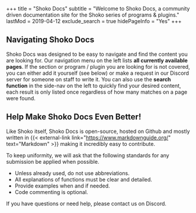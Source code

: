 +++
title = "Shoko Docs"
subtitle = "Welcome to Shoko Docs, a community driven documentation site for the Shoko series of programs & plugins."
lastMod = 2019-04-12
exclude_search =  true
hidePageInfo = "Yes"
+++

## Navigating Shoko Docs

Shoko Docs was designed to be easy to navigate and find the content you are looking for. Our navigation menu on the left lists **all currently available pages**. If the section or program / plugin you are looking for is not covered, you can either add it yourself (see below) or make a request in our Discord server for someone on staff to write it. You can also use the **search function** in the side-nav on the left to quickly find your desired content, each result is only listed once regardless of how many matches on a page were found. 

## Help Make Shoko Docs Even Better!

Like Shoko itself, Shoko Docs is open-source, hosted on Github and mostly written in {{< external-link link="https://www.markdownguide.org/" text="Markdown" >}} making it incredibly easy to contribute. 

To keep uniformity, we will ask that the following standards for any submission be applied when possible. 

- Unless already used, do not use abbreviations.
- All explanations of functions must be clear and detailed.
- Provide examples when and if needed.
- Code commenting is optional.

If you have questions or need help, please contact us on Discord. 